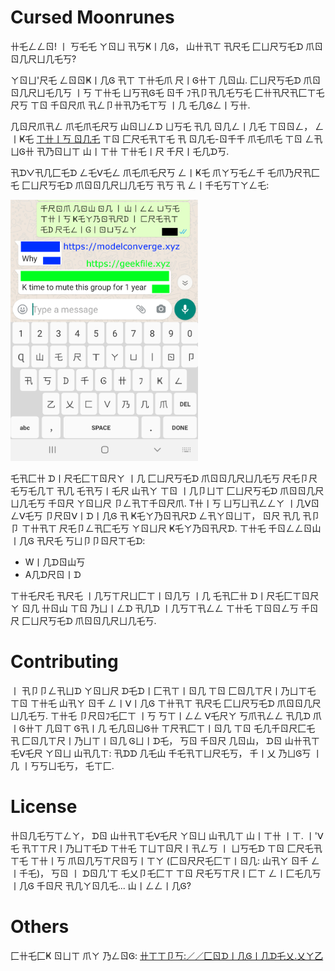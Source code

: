 # Cursed Moonrunes

卄乇ㄥㄥㄖ!  丨  丂乇乇  ㄚㄖㄩ  卂丂Ҝ丨几Ꮆ，  山卄卂ㄒ  卂尺乇  匚ㄩ尺丂乇ᗪ  爪ㄖㄖ几尺ㄩ几乇丂?

ㄚㄖㄩ'尺乇  ㄥㄖㄖҜ丨几Ꮆ  卂ㄒ  ㄒ卄乇爪  尺丨Ꮆ卄ㄒ  几ㄖ山.  匚ㄩ尺丂乇ᗪ  爪ㄖㄖ几尺ㄩ乇几丂  丨丂  ㄒ卄乇  ㄩ丂卂Ꮆ乇  ㄖ千  ﾌ卂卩卂几乇丂乇  匚卄卂尺卂匚ㄒ乇尺丂  ㄒㄖ  千ㄖ尺爪   卂ㄥ卩卄卂乃乇ㄒ丂  丨几  乇几Ꮆㄥ丨丂卄.

几ㄖ尺爪卂ㄥ  爪乇爪乇尺丂  山ㄖㄩㄥᗪ  ㄩ丂乇  卂几  ㄖ几ㄥ丨几乇  ㄒㄖㄖㄥ，  ㄥ丨Ҝ乇  [ㄒ卄丨丂  ㄖ几乇](https://lingojam.com/JapaneseText)  ㄒㄖ  匚尺乇卂ㄒ乇  卂  ㄖ几乇-ㄖ千千  爪乇爪乇  ㄒㄖ  ㄥ卂ㄩᎶ卄  卂乃ㄖㄩㄒ  山丨ㄒ卄  ㄒ卄乇丨尺  千尺丨乇几ᗪ丂.

卂ᗪᐯ卂几匚乇ᗪ  ㄥ乇ᐯ乇ㄥ  爪乇爪乇尺丂  ㄥ丨Ҝ乇  爪ㄚ丂乇ㄥ千  乇爪乃尺卂匚乇  匚ㄩ尺丂乇ᗪ  爪ㄖㄖ几尺ㄩ几乇丂  卂丂  卂  ㄥ丨千乇丂ㄒㄚㄥ乇:

<img src="./readme_images/intro.jpg" width="300px" alt="匚ㄩ尺丂乇ᗪ"/>

乇卂匚卄  ᗪ丨尺乇匚ㄒㄖ尺ㄚ  丨几  匚ㄩ尺丂乇ᗪ  爪ㄖㄖ几尺ㄩ几乇丂  尺乇卩尺乇丂乇几ㄒ  卂几  乇卂丂丨乇尺  山卂ㄚ  ㄒㄖ  丨几卩ㄩㄒ  匚ㄩ尺丂乇ᗪ  爪ㄖㄖ几尺ㄩ几乇丂  千ㄖ尺  ㄚㄖㄩ尺  卩ㄥ卂ㄒ千ㄖ尺爪.   T卄丨丂  ㄩ丂ㄩ卂ㄥㄥㄚ  丨几ᐯㄖㄥᐯ乇丂  卩尺ㄖᐯ丨ᗪ丨几Ꮆ  卂  Ҝ乇ㄚ乃ㄖ卂尺ᗪ  ㄥ卂ㄚㄖㄩㄒ，  ㄖ尺  卂几  卂卩卩  ㄒ卄卂ㄒ  尺乇卩ㄥ卂匚乇丂  ㄚㄖㄩ尺  Ҝ乇ㄚ乃ㄖ卂尺ᗪ. ㄒ卄乇  千ㄖㄥㄥㄖ山丨几Ꮆ  卂尺乇  丂ㄩ卩卩ㄖ尺ㄒ乇ᗪ:

-  W丨几ᗪㄖ山丂
-  A几ᗪ尺ㄖ丨ᗪ 

ㄒ卄乇尺乇  卂尺乇  丨几丂ㄒ尺ㄩ匚ㄒ丨ㄖ几丂  丨几  乇卂匚卄  ᗪ丨尺乇匚ㄒㄖ尺ㄚ  ㄖ几  卄ㄖ山  ㄒㄖ  乃ㄩ丨ㄥᗪ  卂几ᗪ  丨几丂ㄒ卂ㄥㄥ  ㄒ卄乇  ㄒㄖㄖㄥ丂  千ㄖ尺  匚ㄩ尺丂乇ᗪ  爪ㄖㄖ几尺ㄩ几乇丂.

# Contributing

丨  卂卩卩ㄥ卂ㄩᗪ  ㄚㄖㄩ尺  ᗪ乇ᗪ丨匚卂ㄒ丨ㄖ几  ㄒㄖ  匚ㄖ几ㄒ尺丨乃ㄩㄒ乇  ㄒㄖ  ㄒ卄乇  山卂ㄚ  ㄖ千  ㄥ丨ᐯ丨几Ꮆ  ㄒ卄卂ㄒ  卂尺乇  匚ㄩ尺丂乇ᗪ  爪ㄖㄖ几尺ㄩ几乇丂.  ㄒ卄乇  卩尺ㄖﾌ乇匚ㄒ  丨丂  丂ㄒ丨ㄥㄥ  ᐯ乇尺ㄚ  丂爪卂ㄥㄥ  卂几ᗪ  爪丨Ꮆ卄ㄒ  几ㄖㄒ  Ꮆ卂丨几  乇几ㄖㄩᎶ卄  ㄒ尺卂匚ㄒ丨ㄖ几  ㄒㄖ  乇几千ㄖ尺匚乇  卂  匚ㄖ几ㄒ尺丨乃ㄩㄒ丨ㄖ几  Ꮆㄩ丨ᗪ乇，  丂ㄖ  千ㄖ尺  几ㄖ山，  ᗪㄖ  山卄卂ㄒ乇ᐯ乇尺  ㄚㄖㄩ  山卂几ㄒ:  卂ᗪᗪ  几乇山  千乇卂ㄒㄩ尺乇丂，  千丨乂  乃ㄩᎶ丂  丨几  丨丂丂ㄩ乇丂，  乇ㄒ匚.

# License

卄ㄖ几乇丂ㄒㄥㄚ，  ᗪㄖ  山卄卂ㄒ乇ᐯ乇尺  ㄚㄖㄩ  山卂几ㄒ  山丨ㄒ卄  丨ㄒ.  丨'ᐯ乇  卂ㄒㄒ尺丨乃ㄩㄒ乇ᗪ  ㄒ卄乇  ㄒㄩㄒㄖ尺丨卂ㄥ丂  丨  ㄩ丂乇ᗪ  ㄒㄖ  匚尺乇卂ㄒ乇  ㄒ卄丨丂  爪ㄖ几丂ㄒ尺ㄖ丂丨ㄒㄚ  (匚ㄖ尺尺乇匚ㄒ丨ㄖ几: 山卂ㄚ  ㄖ千  ㄥ丨千乇)，  丂ㄖ  丨  ᗪㄖ几'ㄒ  乇乂卩乇匚ㄒ  ㄒㄖ  尺乇丂ㄒ尺丨匚ㄒ  ㄥ丨匚乇几丂丨几Ꮆ  千ㄖ尺  卂几ㄚㄖ几乇...  山丨ㄥㄥ丨几Ꮆ?

# Others

匚卄乇匚Ҝ  ㄖㄩㄒ  爪ㄚ  乃ㄥㄖᎶ: [卄ㄒㄒ卩丂:／／匚ㄖᗪ丨几Ꮆ丨几ᗪ乇乂.乂ㄚ乙](https://codingindex.xyz)